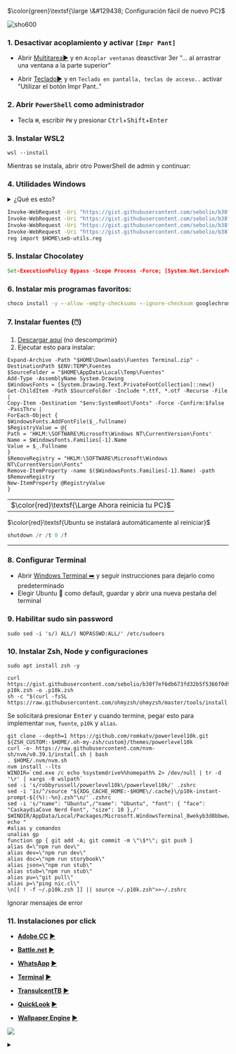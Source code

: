 $\color{green}\textsf{\large \&#129438; Configuración fácil de nuevo PC}$ 

![sho600](https://user-images.githubusercontent.com/197329/234124658-535eade7-84a6-43d4-a333-7ca90109d092.png)

### 1. Desactivar acoplamiento y activar `[Impr Pant]`
* Abrir [Multitarea▶️](https://0o.cl/multitask) y en `Acoplar ventanas` deasctivar 3er "... al arrastrar una ventana a la parte superior"

* Abrir [Teclado▶️](https://0o.cl/keyboard) y en `Teclado en pantalla, teclas de acceso..` activar "Utilizar el botón Impr Pant.."


### 2. Abrir `PowerShell` como administrador
* Tecla <kbd>⊞</kbd>, escribir `PW` y presionar <kbd>Ctrl</kbd>+<kbd>Shift</kbd>+<kbd>Enter</kbd>

### 3. Instalar **WSL2**
```
wsl --install
```

Mientras se instala, abrir otro PowerShell de admin y continuar:

### 4. Utilidades Windows
<details>
<summary>¿Qué es esto?</summary>

**Son 3 archivos que se copiarán en tu $HOME (C:\Users\...)**

| Archivo | Descripción |
|-|-|
| choko.bat | Permite ejecutar `choko <programa>` para instalar programa desde Chocolatey, el cual pedirá permisos de administración
| shoko.bat | Permite hacer búsquedas de programas con `shoko <texto>`
| .wslconfig | Configura WSL para usar máximo 8gb de RAM
| seb.reg | Modifica el registro de windows para: <br>👉 Mostrar opción "Administrador de tareas" en click secundario de barra inferior <br>👉 Activar los menús clasicos al hacer clic derecho
</details>

```bat
Invoke-WebRequest -Uri "https://gist.githubusercontent.com/sebolio/b38f7ef6db673fd32b5f5366f0d97e86/raw/bd3eea8019b3803c59ce5415d92e88d0f56fb474/choko.bat" -OutFile "$HOME\choko.bat"
Invoke-WebRequest -Uri "https://gist.githubusercontent.com/sebolio/b38f7ef6db673fd32b5f5366f0d97e86/raw/bd3eea8019b3803c59ce5415d92e88d0f56fb474/shoko.bat" -OutFile "$HOME\shoko.bat"
Invoke-WebRequest -Uri "https://gist.githubusercontent.com/sebolio/b38f7ef6db673fd32b5f5366f0d97e86/raw/bd3eea8019b3803c59ce5415d92e88d0f56fb474/wslconfig" -OutFile "$HOME\.wslconfig"
Invoke-WebRequest -Uri "https://gist.githubusercontent.com/sebolio/b38f7ef6db673fd32b5f5366f0d97e86/raw/a28fccff561fc20595a04260f5c87be343337904/utils.reg" -OutFile "$HOME\seb-utils.reg"
reg import $HOME\seb-utils.reg
```

### 5. Instalar Chocolatey
```bat
Set-ExecutionPolicy Bypass -Scope Process -Force; [System.Net.ServicePointManager]::SecurityProtocol = [System.Net.ServicePointManager]::SecurityProtocol -bor 3072; iex ((New-Object System.Net.WebClient).DownloadString('https://community.chocolatey.org/install.ps1'))
```

### 6. Instalar mis programas favoritos:
```bat
choco install -y --allow -empty-checksums --ignore-checksum googlechrome notion authy-desktop winrar vscode spotify slack telegram qbittorrent firefox tableplus epicgameslauncher steam battle.net goggalaxy vlc evernote postman treesizefree auto-dark-mode
```

### 7. Instalar fuentes (🖱️)
1. [Descargar aquí](https://1drv.ms/u/s!An9eKsg-lFZRsJIzweujNblNSrMUQg?e=3K7l8C) (no descomprimir)
2. Ejecutar esto para instalar:
```
Expand-Archive -Path "$HOME\Downloads\Fuentes Terminal.zip" -DestinationPath $ENV:TEMP\Fuentes
$SourceFolder = "$HOME\AppData\Local\Temp\Fuentes"
Add-Type -AssemblyName System.Drawing
$WindowsFonts = [System.Drawing.Text.PrivateFontCollection]::new()
Get-ChildItem -Path $SourceFolder -Include *.ttf, *.otf -Recurse -File |
Copy-Item -Destination "$env:SystemRoot\Fonts" -Force -Confirm:$false -PassThru |
ForEach-Object {
$WindowsFonts.AddFontFile($_.fullname)
$RegistryValue = @{
Path = 'HKLM:\SOFTWARE\Microsoft\Windows NT\CurrentVersion\Fonts'
Name = $WindowsFonts.Families[-1].Name
Value = $_.Fullname
}
$RemoveRegistry = "HKLM:\SOFTWARE\Microsoft\Windows NT\CurrentVersion\Fonts"
Remove-ItemProperty -name $($WindowsFonts.Families[-1].Name) -path $RemoveRegistry
New-ItemProperty @RegistryValue
}

```

<table><tr><td> $\color{red}\textsf{\Large Ahora reinicia tu PC}$ </td></tr></table>

$\color{red}\textsf{Ubuntu se instalará automáticamente al reiniciar}$


```powershell
shutdown /r /t 0 /f
```

---

### 8. Configurar Terminal
* Abrir [Windows Terminal ➡️](http://0o.cl/powershell) y seguir instrucciones para dejarlo como predeterminado
* Elegir Ubuntu 🐧 como default, guardar y abrir una nueva pestaña del terminal

### 9. Habilitar sudo sin password
```
sudo sed -i 's/) ALL/) NOPASSWD:ALL/' /etc/sudoers
```

### 10. Instalar Zsh, Node y configuraciones
```
sudo apt install zsh -y
```
```
curl https://gist.githubusercontent.com/sebolio/b38f7ef6db673fd32b5f5366f0d97e86/raw/3d2d9802708bb276a5360dd8356bc1bebea2074a/z-p10k.zsh -o .p10k.zsh
sh -c "$(curl -fsSL https://raw.githubusercontent.com/ohmyzsh/ohmyzsh/master/tools/install.sh)"
```
Se solicitará presionar <kbd>Enter</kbd> y cuando termine, pegar esto para implementar `nvm`, `fuente`, `p10k` y `alias`.
```
git clone --depth=1 https://github.com/romkatv/powerlevel10k.git ${ZSH_CUSTOM:-$HOME/.oh-my-zsh/custom}/themes/powerlevel10k
curl -o- https://raw.githubusercontent.com/nvm-sh/nvm/v0.39.1/install.sh | bash
. $HOME/.nvm/nvm.sh
nvm install --lts
WINDIR=`cmd.exe /c echo %systemdrive%%homepath% 2> /dev/null | tr -d '\r' | xargs -0 wslpath`           
sed -i 's/robbyrussell/powerlevel10k\/powerlevel10k/' .zshrc
sed -i '1s/^/source "${XDG_CACHE_HOME:-$HOME\/.cache}\/p10k-instant-prompt-${(%):-%n}.zsh"\n/' .zshrc
sed -i 's/"name": "Ubuntu",/"name": "Ubuntu", "font": { "face": "CaskaydiaCove Nerd Font", "size": 10 },/' $WINDIR/AppData/Local/Packages/Microsoft.WindowsTerminal_8wekyb3d8bbwe/LocalState/settings.json
echo "
#alias y comandos
unalias gp
function gp { git add -A; git commit -m \"\$*\"; git push }
alias d=\"npm run dev\"
alias dev=\"npm run dev\"
alias doc=\"npm run storybook\"
alias json=\"npm run stub\"
alias stub=\"npm run stub\"
alias pu=\"git pull\"
alias p=\"ping nic.cl\"
\n[[ ! -f ~/.p10k.zsh ]] || source ~/.p10k.zsh">>~/.zshrc
```
Ignorar mensajes de error

### 11. Instalaciones por click

* **[Adobe CC](https://creativecloud.adobe.com/en/apps/download/creative-cloud) [▶️](https://creativecloud.adobe.com/en/apps/download/creative-cloud)**
* **[Battle.net](https://download.battle.net/en-us/?product=bnetdesk) [▶️](https://download.battle.net/en-us/?product=bnetdesk)**

* **[WhatsApp](http://0o.cl/whatsapp) [▶️](http://0o.cl/whatsapp)**
* **[Terminal](http://0o.cl/terminal) [▶️](http://0o.cl/terminal)**
* **[TransulcentTB](http://0o.cl/translucenttb) [▶️](http://0o.cl/translucenttb)**
* **[QuickLook](http://0o.cl/quicklook) [▶️](http://0o.cl/quicklook)**
* **[Wallpaper Engine](http://0o.cl/wallpaperengine) [▶️](http://0o.cl/wallpaperengine)**

![](https://raw.githubusercontent.com/javascript-obfuscator/javascript-obfuscator/master/images/logo.png)

<details>
<summary></summary>
Añadir llaves

```
mkdir ~/.ssh 2>/dev/null
WINDIR=`cmd.exe /c echo %systemdrive%%homepath% 2> /dev/null | tr -d '\r' | xargs -0 wslpath`
while [ ! -f ~/.ssh/config ]; do
  cmd.exe /c explorer.exe /select,%userprofile%\\onedrive\\.ssh 2>/dev/null
  sleep .5
  PowerShell.exe -Command "Add-Type -AssemblyName PresentationFramework;[System.Windows.MessageBox]::Show(\"Para configurar reposotorios:\`n‾‾‾‾‾‾‾‾‾‾‾‾‾‾‾‾‾‾‾‾‾‾‾‾‾‾‾‾‾‾\`n\`n-> Haz clic derecho en [.ssh]\`n-> Elige [Mantener siempre en este dispositivo]\`n\`nAcepta cuando termine de descargar.\",'', 'OK', 'Info', 'OK', [System.Windows.MessageBoxOptions]::DefaultDesktopOnly)"
  cp $WINDIR/OneDrive/.ssh/* ~/.ssh
  chmod 600 ~/.ssh/*
done
```

Clonar
```
git clone git@github.com:sebolio/seb.cl.git
git clone -b main git@github.com:sebolio/fichero.git fichero
git clone -b master git@github.com:sebolio/fichero.git vetmaster
git clone git@github.com:afex-tc/plus-base.git --recursive
```
</details>

